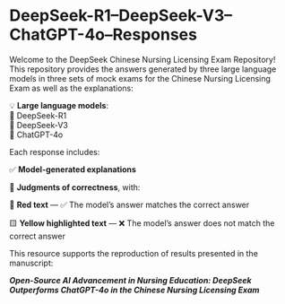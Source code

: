 #  DeepSeek-R1–DeepSeek-V3–ChatGPT-4o–Responses

Welcome to the DeepSeek Chinese Nursing Licensing Exam Repository! This repository provides the answers generated by three large language models in three sets of mock exams for the Chinese Nursing Licensing Exam as well as the explanations:



💡 **Large language models**:  
🔹 DeepSeek-R1  
🔹 DeepSeek-V3  
🔹 ChatGPT-4o

Each response includes:

✅ **Model-generated explanations**

🧠 **Judgments of correctness**, with:

🔴 **Red text** — ✅ The model’s answer matches the correct answer

🟨 **Yellow highlighted text** — ❌ The model’s answer does not match the correct answer

This resource supports the reproduction of results presented in the manuscript:

**_Open-Source AI Advancement in Nursing Education: DeepSeek Outperforms ChatGPT-4o in the Chinese Nursing Licensing Exam_**
